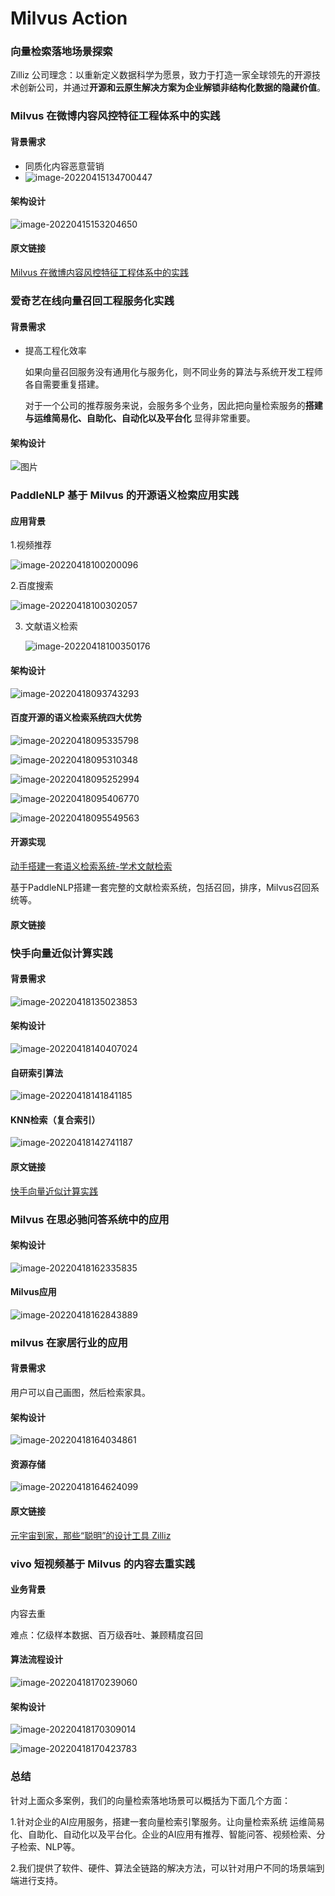 # Milvus Action


### 向量检索落地场景探索



Zilliz 公司理念：以重新定义数据科学为愿景，致力于打造一家全球领先的开源技术创新公司，并通过**开源和云原生解决方案为企业解锁非结构化数据的隐藏价值**。



### Milvus 在微博内容风控特征工程体系中的实践

#### 背景需求

* 同质化内容恶意营销
* ![image-20220415134700447](../img/image-20220415134700447.png)



#### 架构设计

![image-20220415153204650](../img/image-20220415153204650.png)



#### 原文链接

[Milvus 在微博内容风控特征工程体系中的实践](https://www.bilibili.com/video/BV17Y411G7cB?spm_id_from=333.999.0.0)

### 爱奇艺在线向量召回工程服务化实践

#### 背景需求

* 提高工程化效率

  如果向量召回服务没有通用化与服务化，则不同业务的算法与系统开发工程师各自需要重复搭建。

  对于一个公司的推荐服务来说，会服务多个业务，因此把向量检索服务的**搭建与运维简易化、自助化、自动化以及平台化** 显得非常重要。



#### 架构设计

![图片](../img/640.png)



### PaddleNLP 基于 Milvus 的开源语义检索应用实践

#### 应用背景

1.视频推荐

![image-20220418100200096](../img/image-20220418100200096.png)

2.百度搜索

![image-20220418100302057](../img/image-20220418100302057.png)

3. 文献语义检索

   ![image-20220418100350176](../img/image-20220418100350176.png)

#### 架构设计

![image-20220418093743293](../img/image-20220418093743293.png)



#### 百度开源的语义检索系统四大优势

![image-20220418095335798](../img/image-20220418095335798.png)

![image-20220418095310348](../img/image-20220418095310348.png)

![image-20220418095252994](../img/image-20220418095252994.png)



![image-20220418095406770](../img/image-20220418095406770.png)

 ![image-20220418095549563](../img/image-20220418095549563.png)



#### 开源实现

[动手搭建一套语义检索系统-学术文献检索](https://aistudio.baidu.com/aistudio/projectdetail/3351784?channelType=0&channel=0)

基于PaddleNLP搭建一套完整的文献检索系统，包括召回，排序，Milvus召回系统等。

#### 原文链接



### 快手向量近似计算实践

#### 背景需求

![image-20220418135023853](../img/image-20220418135023853.png)



#### 架构设计

![image-20220418140407024](../img/image-20220418140407024.png)



#### 自研索引算法

![image-20220418141841185](../img/image-20220418141841185.png)







#### KNN检索（复合索引）

![image-20220418142741187](../img/image-20220418142741187.png)

#### 原文链接

[快手向量近似计算实践](https://www.bilibili.com/video/BV1444y1p7c8?spm_id_from=333.999.0.0)

### Milvus 在思必驰问答系统中的应用

#### 架构设计

![image-20220418162335835](../img/image-20220418162335835.png)



#### Milvus应用

![image-20220418162843889](../img/image-20220418162843889.png)









### milvus 在家居行业的应用

#### 背景需求

用户可以自己画图，然后检索家具。

#### 架构设计

![image-20220418164034861](../img/image-20220418164034861.png)



#### 资源存储

![image-20220418164624099](../img/image-20220418164624099.png)



#### 原文链接

[元宇宙到家，那些“聪明”的设计工具 Zilliz](https://www.bilibili.com/video/BV1v44y1J7Ts?spm_id_from=333.999.0.0)



### vivo 短视频基于 Milvus 的内容去重实践

#### 业务背景

内容去重

难点：亿级样本数据、百万级吞吐、兼顾精度召回

#### 算法流程设计

![image-20220418170239060](../img/image-20220418170239060.png)



#### 架构设计

![image-20220418170309014](../img/image-20220418170309014.png)



![image-20220418170423783](../img/image-20220418170423783.png)







### 总结

针对上面众多案例，我们的向量检索落地场景可以概括为下面几个方面：

1.针对企业的AI应用服务，搭建一套向量检索引擎服务。让向量检索系统 运维简易化、自助化、自动化以及平台化。企业的AI应用有推荐、智能问答、视频检索、分子检索、NLP等。

2.我们提供了软件、硬件、算法全链路的解决方法，可以针对用户不同的场景端到端进行支持。


